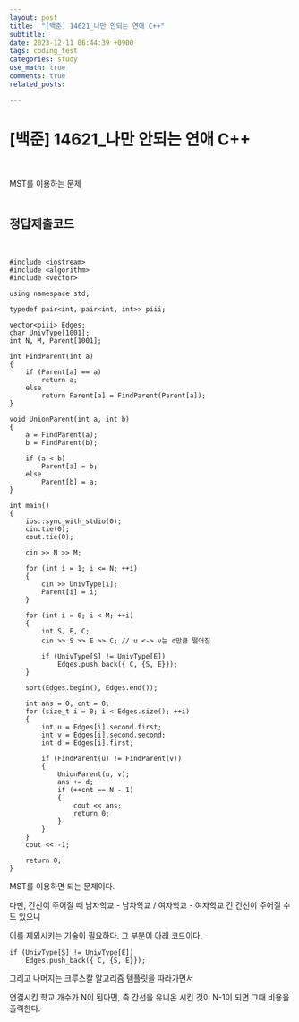 ```yaml
---
layout: post
title:  "[백준] 14621_나만 안되는 연애 C++"
subtitle:   
date: 2023-12-11 06:44:39 +0900
tags: coding_test
categories: study
use_math: true
comments: true
related_posts:

---
```


# [백준] 14621_나만 안되는 연애 C++<br/>
<br/>

MST를 이용하는 문제<br/>
<br/>

## 정답제출코드<br/>
<br/>

```
#include <iostream>
#include <algorithm>
#include <vector>

using namespace std;

typedef pair<int, pair<int, int>> piii;

vector<piii> Edges;
char UnivType[1001];
int N, M, Parent[1001];

int FindParent(int a)
{
    if (Parent[a] == a)
        return a;
    else
        return Parent[a] = FindParent(Parent[a]);
}

void UnionParent(int a, int b)
{
    a = FindParent(a);
    b = FindParent(b);
 
    if (a < b)
        Parent[a] = b;
    else
        Parent[b] = a;
}

int main()
{
    ios::sync_with_stdio(0);
    cin.tie(0);
    cout.tie(0);

    cin >> N >> M;

    for (int i = 1; i <= N; ++i)
    {
        cin >> UnivType[i];
        Parent[i] = i;
    }

    for (int i = 0; i < M; ++i)
    {
        int S, E, C;
        cin >> S >> E >> C; // u <-> v는 d만큼 떨어짐
 
        if (UnivType[S] != UnivType[E])
            Edges.push_back({ C, {S, E}});
    }

    sort(Edges.begin(), Edges.end());

    int ans = 0, cnt = 0;
    for (size_t i = 0; i < Edges.size(); ++i)
    {
        int u = Edges[i].second.first;
        int v = Edges[i].second.second;
        int d = Edges[i].first;
 
        if (FindParent(u) != FindParent(v))
        {
            UnionParent(u, v);
            ans += d;
            if (++cnt == N - 1)
            {
                cout << ans;
                return 0;
            }
        }
    }
    cout << -1;

    return 0;
}
```

MST를 이용하면 되는 문제이다.<br/>

다만, 간선이 주어질 때 남자학교 - 남자학교 / 여자학교 - 여자학교 간 간선이 주어질 수도 있으니<br/>

이를 제외시키는 기술이 필요하다. 그 부분이 아래 코드이다.<br/>

```
if (UnivType[S] != UnivType[E])
    Edges.push_back({ C, {S, E}});
```

그리고 나머지는 크루스칼 알고리즘 템플릿을 따라가면서<br/>

연결시킨 학교 개수가 N이 된다면, 즉 간선을 유니온 시킨 것이 N-1이 되면 그때 비용을 출력한다.<br/>